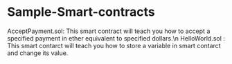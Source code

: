 # Sample-Smart-contracts

AcceptPayment.sol: This smart contract will teach you how to accept a specified payment in ether equivalent to specified dollars.\n
HelloWorld.sol : This smart contarct will teach you how to store a variable in smart contarct and change its value. 
